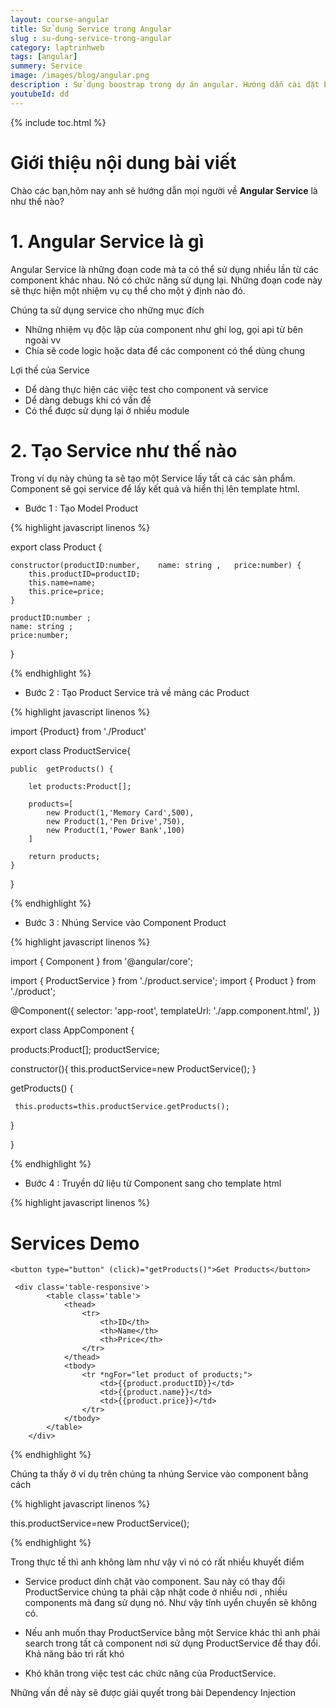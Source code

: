 ```yaml
---
layout: course-angular
title: Sử dụng Service trong Angular  
slug : su-dung-service-trong-angular
category: laptrinhweb
tags: [angular]
summery: Service   
image: /images/blog/angular.png
description : Sử dụng boostrap trong dự án angular. Hướng dẫn cài đặt bootstrap vào dự án Angular. Hướng dẫn các tạo một ứng dụng ANgular và nhúng Bootstrap vào dự án.
youtubeId: dđ
---
```


{% include toc.html %}

# **Giới thiệu nội dung bài viết**

Chào các bạn,hôm nay anh sẽ hướng dẫn mọi người về <b>Angular Service</b> là như thế nào?

# **1. Angular Service là gì**

Angular Service là những đoạn code mà ta có thể sử dụng nhiều lần từ các component khác nhau. Nó có chức năng sử dụng lại. Những đoạn code này sẽ thực hiện một nhiệm vụ cụ thể cho một ý định nào đó. 

Chúng ta sử dụng service cho những mục đích

- Những nhiệm vụ độc lập của component như ghi log, gọi api từ bên ngoài vv
- Chia sẽ code logic hoặc data để các component có thể dùng chung

Lợi thế của Service

- Dể dàng thực hiện các việc test cho component và service
- Dể dàng debugs khi có vấn đề
- Có thể được sử dụng lại ở nhiều module  

# **2. Tạo Service như thế nào**

Trong ví dụ này chúng ta sẽ tạo một Service lấy tất cả các sản phẩm. Component sẽ gọi service để lấy kết quả và hiển thị lên template html.

- Bước 1 : Tạo Model Product

{% highlight javascript linenos %}

export class Product { 
 
    constructor(productID:number,    name: string ,   price:number) {
        this.productID=productID;
        this.name=name;
        this.price=price;
    }
 
    productID:number ;
    name: string ;
    price:number;
 
}

{% endhighlight %} 

- Bước 2 : Tạo Product Service trả về mảng các Product

{% highlight javascript linenos %}

import {Product} from './Product'
 
export class ProductService{
 
    public  getProducts() {
 
        let products:Product[];
 
        products=[
            new Product(1,'Memory Card',500),
            new Product(1,'Pen Drive',750),
            new Product(1,'Power Bank',100)
        ]
 
        return products;               
    }
}

{% endhighlight %} 

- Bước 3 : Nhúng Service vào Component Product

{% highlight javascript linenos %}

import { Component } from '@angular/core';
 
import { ProductService } from './product.service';
import { Product } from './product';
 
@Component({
  selector: 'app-root',
  templateUrl: './app.component.html',
})
 
export class AppComponent
{
 
   products:Product[];
   productService;
 
   constructor(){
     this.productService=new ProductService();
   }
 
   getProducts() {
     
     this.products=this.productService.getProducts();
   }
  
}


{% endhighlight %} 

- Bước 4 : Truyền dữ liệu từ Component sang cho template html

{% highlight javascript linenos %}

<div class="container">
    <h1 class="heading"><strong>Services </strong>Demo</h1>
 
    <button type="button" (click)="getProducts()">Get Products</button>
 
     <div class='table-responsive'>
            <table class='table'>
                <thead>
                    <tr>
                        <th>ID</th>
                        <th>Name</th>
                        <th>Price</th>
                    </tr>
                </thead>
                <tbody>
                    <tr *ngFor="let product of products;">
                        <td>{{product.productID}}</td>
                        <td>{{product.name}}</td>
                        <td>{{product.price}}</td>
                    </tr>
                </tbody>
            </table>
        </div>
 
</div>
{% endhighlight %} 

Chúng ta thấy ở ví dụ trên chúng ta nhúng Service vào component bằng cách

{% highlight javascript linenos %}

this.productService=new ProductService();

{% endhighlight %} 

Trong thực tế thì anh không làm như vậy vì nó có rất nhiều khuyết điểm

- Service product dính chặt vào component. Sau này có thay đổi ProductService chúng ta phải cập nhật code ở nhiều nơi , nhiều components mà đang sử dụng nó. Như vậy tính uyển chuyển sẽ không có.

- Nếu anh muốn thay ProductService bằng một Service khác thì anh phải search trong tất cả component nơi sử dụng ProductService để thay đổi. Khả năng bảo trì rất khó

- Khó khăn trong việc test các chức năng của ProductService.

Những vấn đề này sẽ được giải quyết trong bài Dependency Injection








